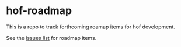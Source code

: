 # hof-roadmap

This is a repo to track forthcoming roamap items for hof development.

See the [issues list](https://github.com/UKHomeOfficeForms/hof-roadmap/issues) for roadmap items.
